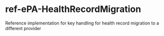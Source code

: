 # ref-ePA-HealthRecordMigration

Reference implementation for key handling for health record migration to a different provider